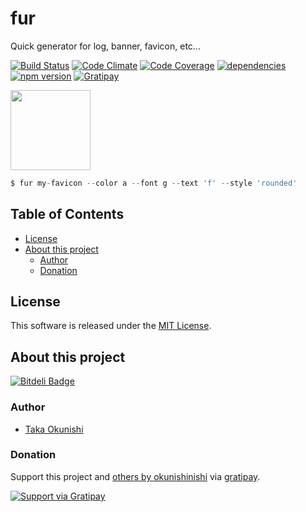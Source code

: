 fur
=====

Quick generator for log, banner, favicon, etc...

<!-- Badge start -->

[![Build Status][my_travis_badge_url]][my_travis_url]
[![Code Climate][my_codeclimate_badge_url]][my_codeclimate_url]
[![Code Coverage][my_codeclimate_coverage_badge_url]][my_codeclimate_url]
[![dependencies][my_gemnasium_badge_url]][my_gemnasium_url]
[![npm version][my_npm_budge_url]][my_npm_url]
[![Gratipay][my_gratipay_budge_url]][my_gratipay_url]

<!-- Badge end -->


<!-- Banner start -->

<a href="https://github.com/okunishinishi/node-quicklogo#readme"><img style="height:128px;" src="assets/images/coz-banner.png" height="128"/></a>

<!-- Banner end -->

<!-- Concept start -->

```javascript
$ fur my-favicon --color a --font g --text 'f' --style 'rounded'
```



<!-- Concept end -->



<!-- Table start -->

Table of Contents
-----
- [License](#10-license)
- [About this project](#11-project)
    - [Author](#11-project-author)
    - [Donation](#11-project-donation)

<!-- Table end -->


<!-- Sections start -->

<a name="10-license"></a>
License
-------
This software is released under the [MIT License][my_license_url].

<a name="11-project"></a>
About this project
--------

[![Bitdeli Badge][my_bitdeli_badge_url]][bitdeli_url]

<a name="11-project-author"></a>
### Author

+ [Taka Okunishi](http://okunishitaka.com)

<a name="11-project-donation"></a>
### Donation

Support this project and [others by okunishinishi][my_gratipay_url] via [gratipay][my_gratipay_url].

[<img src="https://cdn.rawgit.com/gratipay/gratipay-badge/2.3.0/dist/gratipay.svg" alt="Support via Gratipay"/>][my_gratipay_url]


<!-- Sections end -->


<!-- Links start -->

[nodejs_url]: http://nodejs.org/
[npm_url]: https://www.npmjs.com/
[nvm_url]: https://github.com/creationix/nvm
[bitdeli_url]: https://bitdeli.com/free
[my_bitdeli_badge_url]: https://d2weczhvl823v0.cloudfront.net/okunishinishi/node-fur/trend.png
[my_repo_url]: https://github.com/okunishinishi/node-fur
[my_travis_url]: http://travis-ci.org/okunishinishi/node-fur
[my_travis_badge_url]: http://img.shields.io/travis/okunishinishi/node-fur.svg?style=flat
[my_license_url]: https://github.com/okunishinishi/node-fur/blob/master/LICENSE
[my_codeclimate_url]: http://codeclimate.com/github/okunishinishi/node-fur
[my_codeclimate_badge_url]: http://img.shields.io/codeclimate/github/okunishinishi/node-fur.svg?style=flat
[my_codeclimate_coverage_badge_url]: http://img.shields.io/codeclimate/coverage/github/okunishinishi/node-fur.svg?style=flat
[my_apiguide_url]: http://okunishinishi.github.io/node-fur/apiguide/module-fur.html
[my_coverage_url]: http://okunishinishi.github.io/node-fur/coverage/lcov-report
[my_coverage_report_url]: http://okunishinishi.github.io/node-fur/coverage/lcov-report/
[my_gratipay_url]: https://gratipay.com/okunishinishi/
[my_gratipay_budge_url]: http://img.shields.io/gratipay/okunishinishi.svg?style=flat
[my_npm_url]: http://www.npmjs.org/package/fur
[my_npm_budge_url]: http://img.shields.io/npm/v/fur.svg?style=flat
[my_tag_url]: http://github.com/okunishinishi/node-fur/releases/tag/
[my_tag_badge_url]: http://img.shields.io/github/tag/okunishinishi/node-fur.svg?style=flat
[my_gemnasium_url]: http://gemnasium.com/okunishinishi/node-fur
[my_gemnasium_badge_url]: http://img.shields.io/gemnasium/okunishinishi/node-fur.svg?style=flat
[my_inch_badge_url]: http://inch-ci.org/github/okunishinishi/node-fur.svg?branch=master
[my_inch_url]: http://inch-ci.org/github/okunishinishi/node-fur

<!-- Links end-->

<!-- Tutorial urls start -->

[01_installing_fur_url]: https://github.com/okunishinishi/node-coz/blob/master/docs/tutorial/01%20-%20Installing%20fur.md

<!-- Tutorial urls end -->
